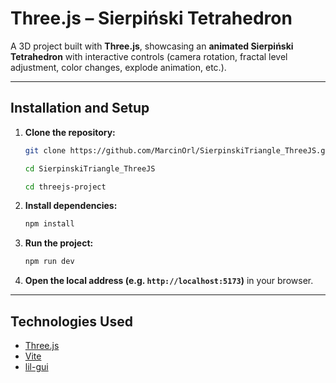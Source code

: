 # Three.js – Sierpiński Tetrahedron

A 3D project built with **Three.js**, showcasing an **animated Sierpiński Tetrahedron** with interactive controls (camera rotation, fractal level adjustment, color changes, explode animation, etc.).

---

## Installation and Setup

1. **Clone the repository:**

   ```bash
   git clone https://github.com/MarcinOrl/SierpinskiTriangle_ThreeJS.git

   cd SierpinskiTriangle_ThreeJS

   cd threejs-project
   ```

2. **Install dependencies:**

   ```bash
   npm install
   ```

3. **Run the project:**

   ```bash
   npm run dev
   ```

4. **Open the local address (e.g. `http://localhost:5173`)** in your browser.

---

## Technologies Used

* [Three.js](https://threejs.org/)
* [Vite](https://vitejs.dev/)
* [lil-gui](https://lil-gui.georgealways.com/)
